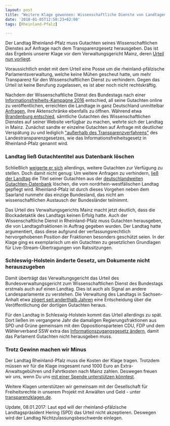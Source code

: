 ```yaml
---
layout: post
title: "Weitere Klage gewonnen: Wissenschaftliche Dienste von Landtagen auskunftspflichtig (Update)"
date: '2018-01-05T12:50:23+02:00'
tags: [Rheinland-Pfalz]

---
```


Der Landtag Rheinland-Pfalz muss Gutachten seines Wissenschaftlichen Dienstes auf Anfrage nach dem Transparenzgesetz herausgeben. Das ist das Ergebnis unserer Klage vor dem Verwaltungsgericht Mainz, deren <a href="https://netzpolitik.org/wp-upload/2018/01/urteil-rlp-landtag.pdf">Urteil nun vorliegt</a>. 

Voraussichtlich endet mit dem Urteil eine Posse um die rheinland-pfälzische Parlamentsverwaltung, welche keine Mühen gescheut hatte, um mehr Transparenz für den Wissenschaftlichen Dienst zu verhindern. Gegen das Urteil ist keine Berufung zugelassen, es ist aber noch nicht rechtskräftig.

Nachdem der Wissenschaftliche Dienst des Bundestags nach einer <a href="https://netzpolitik.org/2016/fragdenbundestag-erfolgreich-bundestag-oeffnet-seine-aktenschraenke/">Informationsfreiheits-Kampagne 2016</a> entschied, all seine Gutachten online zu veröffentlichen, erreichten die Landtage in ganz Deutschland unmittelbar <a href="https://fragdenstaat.de/anfragen/tag/wdlandtag/">Anfragen</a>, ihre Aktenschränke ebenfalls zu öffnen. Während etwa <a href="https://www.landtag.brandenburg.de/sixcms/detail.php/bb1.c.520868.de">Brandenburg entschied</a>, sämtliche Gutachten des Wissenschaftlichen Dienstes auf seiner Website verfügbar zu machen, wehrte sich der Landtag in Mainz. Zunächst sandte er einzelne Gutachten auf Anfrage mit deutlicher Verspätung zu und lediglich <a href="https://fragdenstaat.de/anfrage/gutachten-zu-rechtsstellung-des-landtags/#nachricht-56122">"außerhalb des Transparenzverfahrens"</a> des Landestransparenzgesetzes, wie das Informationsfreiheitsgesetz in Rheinland-Pfalz genannt wird. 

<h3>Landtag ließ Gutachtentitel aus Datenbank löschen</h3>

Schließlich <a href="https://fragdenstaat.de/anfrage/gutachten-zu-live-stream-ubertragungen-von-ausschusssitzungen/#nachricht-58575">weigerte er sich</a> allerdings, weitere Gutachten zur Verfügung zu stellen. Doch damit nicht genug: Um weitere Anfragen zu verhindern, <a href="https://fragdenstaat.de/anfrage/korrespondenz-mit-nrw-landtag-zu-wissenschaftlichen-diensten/#nachricht-59758">ließ der Landtag</a> die Titel seiner Gutachten aus der <a href="https://www.landtag.nrw.de/portal/WWW/Webmaster/GB_II/II.2/PBGD/Suche/Erweiterte_Suche_Gutachten.jsp">deutschlandweiten Gutachten-Datenbank</a> löschen, die vom nordrhein-westfälischen Landtag gepflegt wird. Rheinland-Pfalz ist durch dieses Vorgehen neben dem Saarland nunmehr das einzige Bundesland, das nicht am wissenschaftlichen Austausch der Bundesländer teilnimmt.

Das Urteil des Verwaltungsgerichts Mainz macht jetzt deutlich, dass die Blockadetaktik des Landtags keinen Erfolg hatte. Auch der Wissenschaftliche Dienst in Rheinland-Pfalz muss Gutachten herausgeben, die von Landtagsfraktionen in Auftrag gegeben wurden. Der Landtag hatte argumentiert, dass diese aufgrund der verfassungsrechtlich hervorgehobenen Position der Fraktionen besonders geschützt seien. In der Klage ging es exemplarisch um ein Gutachten zu gesetzlichen Grundlagen für Live-Stream-Übertragungen von Ratssitzungen.

<h3>Schleswig-Holstein änderte Gesetz, um Dokumente nicht herauszugeben</h3>

Damit überträgt das Verwaltungsgericht das Urteil des Bundesverwaltungsgericht zum Wissenschaftlichen Dienst des Bundestags erstmals auch auf einen Landtag. Dies ist auch als Signal an andere Landesparlamente zu verstehen. Die Verwaltung des Landtags in Sachsen-Anhalt etwa <a href="https://fragdenstaat.de/anfrage/titelubersicht-gutachten-gesetzgebungs-und-beratungsdienst/#nachricht-75084">zögert seit anderthalb Jahren</a> eine Entscheidung über die Veröffentlichung der dortigen Gutachten heraus.

Für den Landtag in Schleswig-Holstein kommt das Urteil allerdings zu spät. Dort ließen im vergangene Jahr die damaligen Regierungsfraktionen aus SPD und Grüne gemeinsam mit den Oppositionsparteien CDU, FDP und dem Wählerverband SSW extra das <a href="https://netzpolitik.org/2016/schleswig-holstein-parteien-wollen-mehr-transparenz-von-anderen-und-weniger-von-sich/">Informationszugangsgesetz ändern</a>, damit das Parlament Gutachten nicht herausgeben muss.

<h3>Trotz Gewinn machen wir Minus</h3>

Der Landtag Rheinland-Pfalz muss die Kosten der Klage tragen. Trotzdem müssen wir für die Klage insgesamt rund 1000 Euro an Extra-Anwaltsgebühren und Fahrtkosten nach Mainz zahlen. Deswegen freuen wir uns, wenn Du uns <a href="https://fragdenstaat.de/hilfe/spenden/">mit einer Spende unterstützen könntest</a>.

Weitere Klagen unterstützen wir gemeinsam mit der Gesellschaft für Freiheitsrechte in unserem Projekt mit Anwälten und Geld - unter <a href="https://transparenzklagen.de/">transparenzklagen.de</a>.

Update, 08.01.2017: Laut epd will der rheinland-pfälzische Landtagspräsident Hering (SPD) das Urteil nicht akzeptieren. Deswegen wird der Landtag Nichtzulassungsbeschwerde einlegen.
